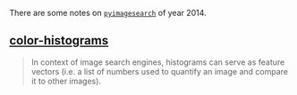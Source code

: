 There are some notes on [`pyimagesearch`](http://www.pyimagesearch.com/) of year 2014.

## [color-histograms](http://www.pyimagesearch.com/2014/01/22/clever-girl-a-guide-to-utilizing-color-histograms-for-computer-vision-and-image-search-engines/)

>In context of image search engines, histograms can serve as feature vectors (i.e. a list of numbers used to quantify an image and compare it to other images).